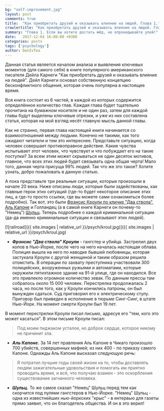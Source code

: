 ```yaml
---
bg: "self-improvement.jpg"
layout: post
comments: true
title:  "Как приобретать друзей и оказывать влияние на людей. Глава 1."
crawlertitle: "Как приобретать друзей и оказывать влияние на людей. Глава 1."
summary: "Глава 1. Если вы хотите достать мёд, не опрокидывайте улей!"
date:   2017-12-04 16:00:00 +0300
categories: posts
tags: ['psychology']
author: DenIvTea
---
```


Данная статья является началом анализа и выявления ключевых моментов (для самого себя) в книге популярного американского писателя Дейла Карнеги "Как приобретать друзей и оказывать влияние на людей". Дейл Карнеги основал собственную концепцию бесконфликтного общения, которая очень популярна в настоящее время.  

Вся книга состоит из 6 частей, в каждой из которых содержится определённое количество глав. Каждая глава будет тщательно прочитана на бумажном носителе и не один раз, затем для каждой главы будут выделены ключевые отрезки, и уже из них составлена статья, которая на мой взгляд несёт главную мысль данной главы. 

Как не странно, первая глава настоящей книги начинается со взаимоотношений между людьми. Конечно не такими, как того ожидают читатели и тем это интереснее. Представьте ситуацию, когда человек совершает противоправное действие. Какие чувства испытывает этот человек, что чувствует и что побуждает его на такие поступки? За всем этим может скрываться не один десяток мотивов, главное, что всех этих людей будет связывать одна общая черта! Мало того, данная черта присуща 99% людей. Так что же это такое? Хотите узнать, добро пожаловать в данную статью.

А пока представьте три реальные ситуации, которые произошли в начале 20 века. Ниже описаны люди, которые были задействованы, как главные герои этих ситуаций (где-то будет некоторое описание этих лиц, а где-то просто ссылки, где вы можете сами ознакомиться более подробно). Так вот, это были [Фрэнсис Кроули по кличке "Два ствола"](https://en.wikipedia.org/wiki/Francis_Crowley "Фрэнсис Кроули"), [Аль Капоне](https://ru.wikipedia.org/wiki/%D0%90%D0%BB%D1%8C_%D0%9A%D0%B0%D0%BF%D0%BE%D0%BD%D0%B5) и Голландец (а в самой книге Карнеги он почему-то "Немец") [Шульц](https://ru.wikipedia.org/wiki/%D0%93%D0%BE%D0%BB%D0%BB%D0%B0%D0%BD%D0%B4%D0%B5%D1%86_%D0%A8%D1%83%D0%BB%D1%8C%D1%86). Теперь подробнее о каждой криминальной ситуации (да-да именно криминальные ситуации и связывают этих людей). 

[![railroad]({{ site.images | relative_url }}/psych/kroul.jpg)]({{ site.images | relative_url }}/psych/kroul.jpg)
* ***Фрэнсис "Два ствола" Кроули*** - гангстер и убийца. Застрелил двух копов в Нью-Йорке, после чего на него началась настоящая облава. Полиция вышла на него по наводке бывшей любовницы, которая застукала Кроули с другой женщиной и таким образом решила отомстить. В операции по захвату преступника участвовали 300 полицейских, вооруженных ружьями и автоматами, которые окружили пятиэтажное здание на 91-й улице, где он находился. Все это привлекло огромное количество зевак. По данным прессы там собралось около 15 000 человек. Перестрелка продолжалась 2 часа, но после того, как у Кроули кончились патроны, он был вынужден сдаться. Суд приговорил его к электрическому стулу. Приговор был приведен в исполнение в тюрьме Синг-Синг, в штате Нью-Йорк. На момент смерти Кроули был 19 лет.

В момент перестрелки Кроули писал письмо, адресуя его "тем, кого это может касаться". В этом письме Кроули писал:

> Под моим пиджаком усталое, но доброе сердце, которое никому не причинит зла.

* ***Аль Капоне.*** За 14 лет правления Аль Капоне в Чикаго произошло 700 убийств, совершенных мафией; из них 400 - по приказу самого Капоне. Однажды Аль Капоне высказал следующую речь:

> Я потратил лучшие годы своей жизни на то, чтобы доставлять людям зажигательные удовольствия и помогать им приятно проводить время, и всё, что получаю взамен - это оскорбления существование загнанного человека.

* ***Шульц.*** То же самое сказал "Немец" Шульц перед тем как скорчится под пулями гангстеров в Нью-Йорке. "Немец" Шульц - одна из известнейших нью-йоркских "крыс" - в интервью для газеты прямо заявил, что он благодетель общества. И он в это верил! 
